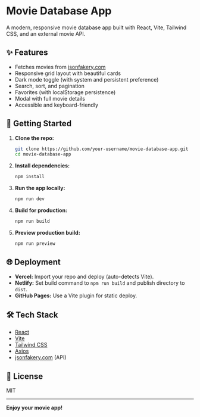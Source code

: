 # Movie Database App

A modern, responsive movie database app built with React, Vite, Tailwind CSS, and an external movie API.

## ✨ Features

- Fetches movies from [jsonfakery.com](https://jsonfakery.com/movies/paginated)
- Responsive grid layout with beautiful cards
- Dark mode toggle (with system and persistent preference)
- Search, sort, and pagination
- Favorites (with localStorage persistence)
- Modal with full movie details
- Accessible and keyboard-friendly

## 🚀 Getting Started

1. **Clone the repo:**
   ```bash
   git clone https://github.com/your-username/movie-database-app.git
   cd movie-database-app
   ```

2. **Install dependencies:**
   ```bash
   npm install
   ```

3. **Run the app locally:**
   ```bash
   npm run dev
   ```

4. **Build for production:**
   ```bash
   npm run build
   ```

5. **Preview production build:**
   ```bash
   npm run preview
   ```

## 🌐 Deployment

- **Vercel:** Import your repo and deploy (auto-detects Vite).
- **Netlify:** Set build command to `npm run build` and publish directory to `dist`.
- **GitHub Pages:** Use a Vite plugin for static deploy.

## 🛠️ Tech Stack

- [React](https://react.dev/)
- [Vite](https://vitejs.dev/)
- [Tailwind CSS](https://tailwindcss.com/)
- [Axios](https://axios-http.com/)
- [jsonfakery.com](https://jsonfakery.com/movies/paginated) (API)

## 📄 License

MIT

---

**Enjoy your movie app!**